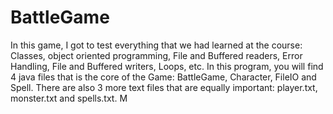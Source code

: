 # BattleGame

In this game, I got to test everything that we had learned at the course: Classes, object oriented programming, File and Buffered readers, Error Handling, File and Buffered writers, Loops, etc.
In this program, you will find 4 java files that is the core of the Game: BattleGame, Character, FileIO and Spell. 
There are also 3 more text files that are equally important: player.txt, monster.txt and spells.txt. M
